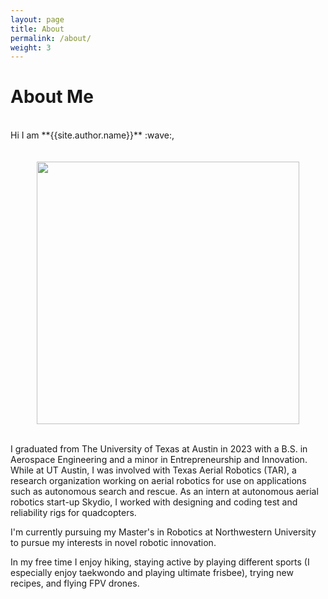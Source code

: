 ```yaml
---
layout: page
title: About
permalink: /about/
weight: 3
---
```


# **About Me**
<br>
Hi I am **{{site.author.name}}** :wave:,<br>
<br>

<br>
<center><img src="{{ site.url }}{{ site.baseurl }}/assets/about_me.jpg" width=420/></center>
<br>

I graduated from The University of Texas at Austin in 2023 with a B.S. in Aerospace Engineering and a minor in Entrepreneurship and Innovation. While at UT Austin, I was involved with Texas Aerial Robotics (TAR), a research organization working on aerial robotics for use on applications such as autonomous search and rescue. As an intern at autonomous aerial robotics start-up Skydio, I worked with designing and coding test and reliability rigs for quadcopters.

I'm currently pursuing my Master's in Robotics at Northwestern University to pursue my interests in novel robotic innovation.

In my free time I enjoy hiking, staying active by playing different sports (I especially enjoy taekwondo and playing ultimate frisbee), trying new recipes, and flying FPV drones.

<!-- <div class="row">
{% include about/skills.html title="Programming Skills" source=site.data.programming-skills %}
{% include about/skills.html title="Other Skills" source=site.data.other-skills %}
</div>

<div class="row">
{% include about/timeline.html %}
</div> -->